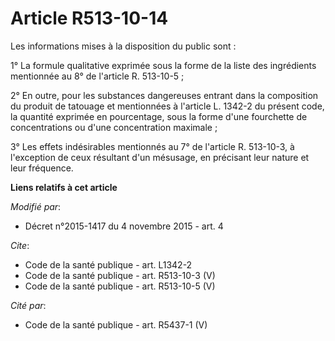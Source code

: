 # Article R513-10-14

Les informations mises à la disposition du public sont : 

1° La formule qualitative exprimée sous la forme de la liste des ingrédients mentionnée au 8° de l'article R. 513-10-5 ; 

2° En outre, pour les substances dangereuses entrant dans la composition du produit de tatouage et mentionnées à l'article L.
1342-2 du présent code, la quantité exprimée en pourcentage, sous la forme d'une fourchette de concentrations ou d'une
concentration maximale ; 

3° Les effets indésirables mentionnés au 7° de l'article 
R. 513-10-3, à l'exception de ceux résultant d'un mésusage, en précisant leur nature et leur fréquence.

**Liens relatifs à cet article**

_Modifié par_:

  - Décret n°2015-1417 du 4 novembre 2015 - art. 4

_Cite_:

  - Code de la santé publique - art. L1342-2
  - Code de la santé publique - art. R513-10-3 (V)
  - Code de la santé publique - art. R513-10-5 (V)

_Cité par_:

  - Code de la santé publique - art. R5437-1 (V)
